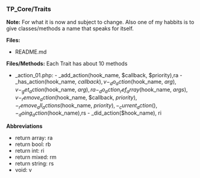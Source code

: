 ### TP_Core/Traits

**Note:** For what it is now and subject to change. Also one of my habbits is to give classes/methods a name that speaks for itself.

**Files:** 
- README.md

**Files/Methods:** Each Trait has about 10 methods
- _action_01.php: 	- _add_action(hook_name, $callback, $priority),ra
					- _has_action(hook_name, $callback),v
					- _do_action($hook_name, $arg),v
					- _get_action($hook_name, $arg),ra
					- _do_action_ref_array($hook_name, $args),v
					- _remove_action($hook_name, $callback, $priority),
					- _remove_all_actions($hook_name, $priority),
					- _current_action(),
					- _doing_action($hook_name),rs
					- _did_action($hook_name), ri




**Abbreviations**
- return array: ra
- return bool: rb
- return int: ri
- return mixed: rm
- return string: rs
- void: v